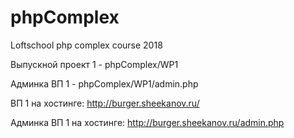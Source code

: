 # phpComplex
Loftschool php complex course 2018

Выпускной проект 1 - phpComplex/WP1

Админка ВП 1 - phpComplex/WP1/admin.php

ВП 1 на хостинге: http://burger.sheekanov.ru/

Админка ВП 1 на хостинге: http://burger.sheekanov.ru/admin.php 
